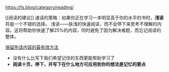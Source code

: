 https://fs.blog/category/reading/

[[阅读的建议]] 
速读的策略：如果你正在学习一本明显高于你的水平的书时，**浅读**将是一个不错的选择。
浅读——肤浅的快速阅读，而不会停下来思考不理解的内容。这将帮助你快速了解25%的内容，同时避免了因为解决难题，而忘记阅读的整体。




[保留所读内容的最有效方法](https://fs.blog/how-to-retain-more-of-what-you-read/)
- 没有什么比写下我们希望记住的东西更能帮助学习了
- **阅读十页，停下，并写下在什么地方可应用到你的想法是记忆的要点** 
